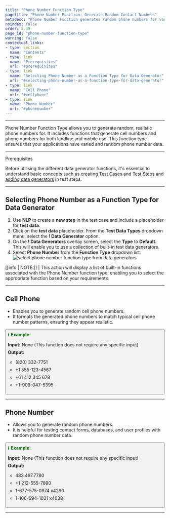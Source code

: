 ```yaml
---
title: "Phone Number Function Type"
pagetitle: "Phone Number Function: Generate Random Contact Numbers"
metadesc: "Phone Number Function generates random phone numbers for various applications. Ideal for testing contact forms, databases, and user profiles."
noindex: false
order: 5.49
page_id: "phone-number-function-type"
warning: false
contextual_links:
- type: section
  name: "Contents"
- type: link
  name: "Prerequisites"
  url: "#prerequisites"
- type: link
  name: "Selecting Phone Number as a Function Type for Data Generator"
  url: "#selecting-phone-number-as-a-function-type-for-data-generator"
- type: link
  name: "Cell Phone"
  url: "#cellphone"
- type: link
  name: "Phone Number"
  url: "#phonenumber"
---
```


---

Phone Number Function Type allows you to generate random, realistic phone numbers for. It includes functions that generate cell numbers and phone numbers for both landline and mobile use. This function type ensures that your applications have varied and random phone number data.

---

<p id="prerequisites">Prerequisites</p>

Before utilising the different data generator functions, it's essential to understand basic concepts such as creating [Test Cases](https://testsigma.com/docs/test-cases/manage/add-edit-delete/#create-test-case) and [Test Steps](https://testsigma.com/docs/test-cases/create-test-steps/overview/) and [adding data generators](https://testsigma.com/docs/test-data/types/data-generator/#add-data-generators-in-test-steps) in test steps.

---

## **Selecting Phone Number as a Function Type for Data Generator**

1. Use **NLP** to create a **new step** in the test case and include a placeholder for **test data**.
2. Click on the **test data** placeholder. From the **Test Data Types** dropdown menu, select the **! Data Generator** option.
3. On the **! Data Generators** overlay screen, select the **Type** to **Default**. This will enable you to use a collection of built-in test data generators.
4. Select **Phone Number** from the **Function Type** dropdown list. ![select phone number function type from data generators](https://s3.amazonaws.com/static-docs.testsigma.com/new_images/projects/applications/phonenumber_functiontype_dg.gif)

[[info | NOTE:]]
| This action will display a list of built-in functions associated with the Phone Number function type, enabling you to select the appropriate function based on your requirements.

---

## **Cell Phone**

- Enables you to generate random cell phone numbers. 
- It formats the generated phone numbers to match typical cell phone number patterns, ensuring they appear realistic.

<style>
  .example-container {
    border: 1px solid gray;
    border-radius: 4px;
    padding: 0.5em;
    margin: 0.5em 0;
    background-color: #f2f2f2;
  }
  .example-title {
    color: darkgreen;
    font-weight: bold;
    display: flex;
    align-items: center;
  }
  .example-title span {
    margin-right: 5px;
  }
  .example-list {
    list-style: none;
    padding: 0;
  }
  .example-list li {
    margin-bottom: 0.5em;
  }
</style>

<div class="example-container">
  <div class="example-title">
    <span>ℹ️</span>Example:
  </div>
  <ul class="example-list">
    <li><b>Input:</b> None (This function does not require any specific input)</li>
    <li><b>Output:</b></li>
    <ul>
      <li>(820) 332-7751</li>
      <li>+1 555-123-4567</li>
      <li>+61 412 345 678</li>
      <li>+1-909-047-5395</li>
    </ul>
  </ul>
</div>


---

## **Phone Number**

- Allows you to generate random phone numbers. 
- It is helpful for testing contact forms, databases, and user profiles with random phone number data.

<style>
  .example-container {
    border: 1px solid gray;
    border-radius: 4px;
    padding: 0.5em;
    margin: 0.5em 0;
    background-color: #f2f2f2;
  }
  .example-title {
    color: darkgreen;
    font-weight: bold;
    display: flex;
    align-items: center;
  }
  .example-title span {
    margin-right: 5px;
  }
  .example-list {
    list-style: none;
    padding: 0;
  }
  .example-list li {
    margin-bottom: 0.5em;
  }
</style>

<div class="example-container">
  <div class="example-title">
    <span>ℹ️</span>Example:
  </div>
  <ul class="example-list">
    <li><b>Input:</b> None (This function does not require any specific input)</li>
    <li><b>Output:</b></li>
    <ul>
      <li>483.497.7780</li>
      <li>+1 212-555-7890</li>
      <li>1-677-575-0974 x4290</li>
      <li>1-106-694-1031 x4038</li>
    </ul>
  </ul>
</div>

----

